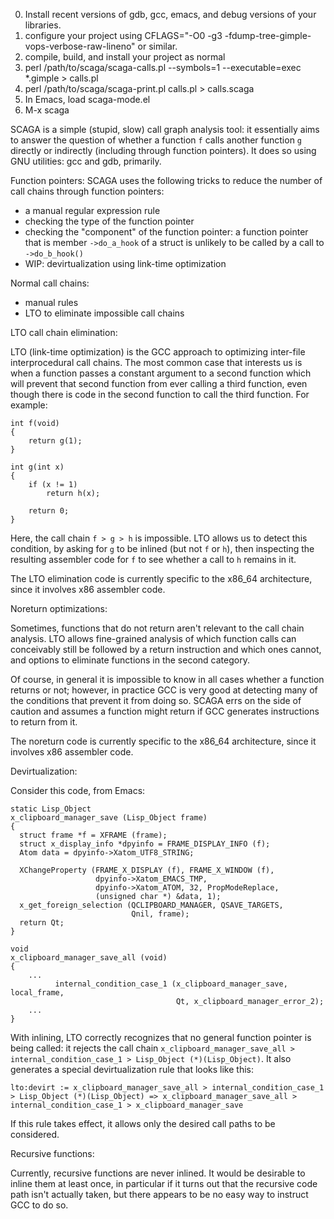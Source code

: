 0. Install recent versions of gdb, gcc, emacs, and debug versions of your libraries.
1. configure your project using CFLAGS="-O0 -g3 -fdump-tree-gimple-vops-verbose-raw-lineno" or similar.
2. compile, build, and install your project as normal
3. perl /path/to/scaga/scaga-calls.pl --symbols=1 --executable=exec *.gimple > calls.pl
4. perl /path/to/scaga/scaga-print.pl calls.pl > calls.scaga
5. In Emacs, load scaga-mode.el
6. M-x scaga


SCAGA is a simple (stupid, slow) call graph analysis tool: it
essentially aims to answer the question of whether a function `f`
calls another function `g` directly or indirectly (including through
function pointers).  It does so using GNU utilities: gcc and gdb,
primarily.

Function pointers: SCAGA uses the following tricks to reduce the
number of call chains through function pointers:
 - a manual regular expression rule
 - checking the type of the function pointer
 - checking the "component" of the function pointer: a function pointer that is member `->do_a_hook` of a struct is unlikely to be called by a call to `->do_b_hook()`
 - WIP: devirtualization using link-time optimization

Normal call chains:
 - manual rules
 - LTO to eliminate impossible call chains

LTO call chain elimination:

LTO (link-time optimization) is the GCC approach to optimizing
inter-file interprocedural call chains. The most common case that
interests us is when a function passes a constant argument to a second
function which will prevent that second function from ever calling a
third function, even though there is code in the second function to
call the third function.  For example:

```
int f(void)
{
    return g(1);
}

int g(int x)
{
    if (x != 1)
        return h(x);

    return 0;
}
```

Here, the call chain `f > g > h` is impossible.  LTO allows us to
detect this condition, by asking for `g` to be inlined (but not `f` or
`h`), then inspecting the resulting assembler code for `f` to see
whether a call to `h` remains in it.

The LTO elimination code is currently specific to the x86_64
architecture, since it involves x86 assembler code.

Noreturn optimizations:

Sometimes, functions that do not return aren't relevant to the call
chain analysis. LTO allows fine-grained analysis of which function
calls can conceivably still be followed by a return instruction and
which ones cannot, and options to eliminate functions in the second
category.

Of course, in general it is impossible to know in all cases whether a
function returns or not; however, in practice GCC is very good at
detecting many of the conditions that prevent it from doing so. SCAGA
errs on the side of caution and assumes a function might return if GCC
generates instructions to return from it.

The noreturn code is currently specific to the x86_64 architecture,
since it involves x86 assembler code.

Devirtualization:

Consider this code, from Emacs:

```
static Lisp_Object
x_clipboard_manager_save (Lisp_Object frame)
{
  struct frame *f = XFRAME (frame);
  struct x_display_info *dpyinfo = FRAME_DISPLAY_INFO (f);
  Atom data = dpyinfo->Xatom_UTF8_STRING;

  XChangeProperty (FRAME_X_DISPLAY (f), FRAME_X_WINDOW (f),
                   dpyinfo->Xatom_EMACS_TMP,
                   dpyinfo->Xatom_ATOM, 32, PropModeReplace,
                   (unsigned char *) &data, 1);
  x_get_foreign_selection (QCLIPBOARD_MANAGER, QSAVE_TARGETS,
                           Qnil, frame);
  return Qt;
}

void
x_clipboard_manager_save_all (void)
{
    ...
          internal_condition_case_1 (x_clipboard_manager_save, local_frame,
                                     Qt, x_clipboard_manager_error_2);
    ...
}
```

With inlining, LTO correctly recognizes that no general function
pointer is being called: it rejects the call chain
`x_clipboard_manager_save_all > internal_condition_case_1 >
Lisp_Object (*)(Lisp_Object)`. It also generates a special devirtualization rule that looks like this:

```
lto:devirt := x_clipboard_manager_save_all > internal_condition_case_1 > Lisp_Object (*)(Lisp_Object) => x_clipboard_manager_save_all > internal_condition_case_1 > x_clipboard_manager_save
```

If this rule takes effect, it allows only the desired call paths to be
considered.

Recursive functions:

Currently, recursive functions are never inlined.  It would be
desirable to inline them at least once, in particular if it turns out
that the recursive code path isn't actually taken, but there appears
to be no easy way to instruct GCC to do so.